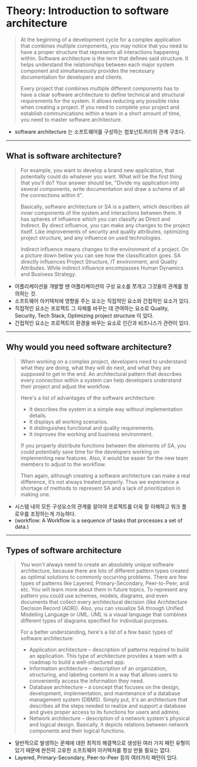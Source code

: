 # Theory: Introduction to software architecture

> At the beginning of a development cycle for a complex application that combines multiple components, you may notice that you need to have a proper structure that represents all interactions happening within. Software architecture is the term that defines said structure. It helps understand the relationships between each major system component and simultaneously provides the necessary documentation for developers and clients.
>
> Every project that combines multiple different components has to have a clear software architecture to define technical and structural requirements for the system. It allows reducing any possible risks when creating a project. If you need to complete your project and establish communications within a team in a short amount of time, you need to master software architecture.

- software architecture 는 소프트웨어를 구성하는 컴포넌트끼리의 관계 구조다.

***

## What is software architecture?

> For example, you want to develop a brand new application, that potentially could do whatever you want. What will be the first thing that you’ll do? Your answer should be, "Divide my application into several components, write documentation and draw a scheme of all the connections within it".
>
> Basically, software architecture or SA is a pattern, which describes all inner components of the system and interactions between them. It has spheres of influence which you can classify as Direct and Indirect. By direct influence, you can make any changes to the project itself. Like improvements of security and quality attributes, optimizing project structure, and any influence on used technologies.
>
> Indirect influence means changes to the environment of a project. On a picture down below you can see how the classification goes. SA directly influences Project Structure, IT environment, and Quality Attributes. While indirect influence encompasses Human Dynamics and Business Strategy.

- 어플리케이션을 개발할 땐 어플리케이션의 구성 요소를 쪼개고 그것들의 관계를 정의하는 것.
- 소프트웨어 아키텍처에 영향을 주는 요소는 직접적인 요소와 간접적인 요소가 있다.
- 직접적인 요소는 프로젝트 그 자체를 바꾸는 데 관여하는 요소로 Quality, Security, Tech Stack, Optimizing project structure 이 있다.
- 간접적인 요소는 프로젝트의 환경을 바꾸는 요소로 인간과 비즈니스가 관련이 있다.

***

## Why would you need software architecture?

> When working on a complex project, developers need to understand what they are doing, what they will do next, and what they are supposed to get in the end. An architectural pattern that describes every connection within a system can help developers understand their project and adjust the workflow.
>
> Here's a list of advantages of the software architecture:
>
> - It describes the system in a simple way without implementation details.
> - It displays all working scenarios.
> - It distinguishes functional and quality requirements.
> - It improves the working and business environment.
> 
> If you properly distribute functions between the elements of SA, you could potentially save time for the developers working on implementing new features. Also, it would be easier for the new team members to adjust to the workflow.
>
> Then again, although creating a software architecture can make a real difference, it’s not always treated properly. Thus we experience a shortage of methods to represent SA and a lack of prioritization in making one.

- 시스템 내의 모든 구성요소의 관계를 알아야 프로젝트를 더욱 잘 이해하고 워크 플로우를 조정하는게 가능하다.
- (workflow: A Workflow is a sequence of tasks that processes a set of data.)

***

## Types of software architecture

> You won't always need to create an absolutely unique software architecture, because there are lots of different pattern types created as optimal solutions to commonly occurring problems. There are few types of patterns like Layered, Primary-Secondary, Peer-to-Peer, and etc. You will learn more about them in future topics. To represent any pattern you could use schemes, models, diagrams, and even documents that collect every architectural decision (like Architecture Decision Record (ADR)). Also, you can visualize SA through Unified Modeling Language or UML. UML is a visual language that combines different types of diagrams specified for individual purposes.
>
> For a better understanding, here's a list of a few basic types of software architecture:
>
> - Application architecture – description of patterns required to build an application. This type of architecture provides a team with a roadmap to build a well-structured app.
> - Information architecture – description of an organization, structuring, and labeling content in a way that allows users to conveniently access the information they need.
> - Database architecture – a concept that focuses on the design, development, implementation, and maintenance of a database management system (DBMS). Simply put, it's an architecture that describes all the steps needed to realize and support a database and gives proper access to its functions for users and admins.
> - Network architecture – description of a network system's physical and logical design. Basically, it depicts relations between network components and their logical functions.

- 일반적으로 발생하는 문제에 대한 최적의 해결책으로 생성된 여러 가지 패턴 유형이 있기 때문에 완전히 고유한 소프트웨어 아키텍처를 항상 만들 필요는 없다.
- Layered, Primary-Secondary, Peer-to-Peer 등의 여러가지 패턴이 있다.
